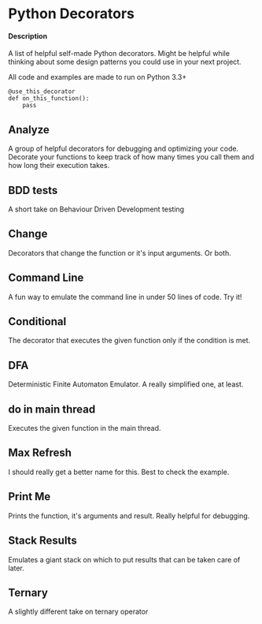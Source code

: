 # Python Decorators

#### Description

A list of helpful self-made Python decorators.
Might be helpful while thinking about some design patterns you could use in your next project.

All code and examples are made to run on Python 3.3+

```
@use_this_decorator
def on_this_function():
	pass
```

## Analyze
A group of helpful decorators for debugging and optimizing your code. Decorate your functions to keep track of how many times you call them and how long their execution takes.

## BDD tests
A short take on Behaviour Driven Development testing

## Change
Decorators that change the function or it's input arguments. Or both.

## Command Line
A fun way to emulate the command line in under 50 lines of code. Try it!

## Conditional
The decorator that executes the given function only if the condition is met.

## DFA
Deterministic Finite Automaton Emulator. A really simplified one, at least.

## do in main thread
Executes the given function in the main thread.

## Max Refresh
I should really get a better name for this. Best to check the example.

## Print Me
Prints the function, it's arguments and result. Really helpful for debugging.

## Stack Results
Emulates a giant stack on which to put results that can be taken care of later.

## Ternary
A slightly different take on ternary operator